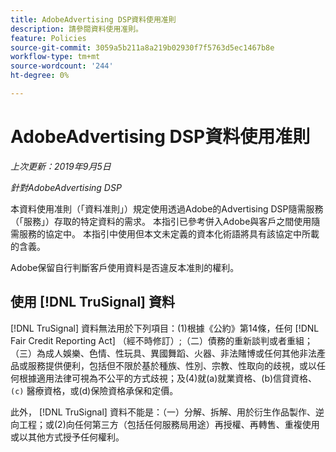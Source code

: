```yaml
---
title: AdobeAdvertising DSP資料使用准則
description: 請參閱資料使用准則。
feature: Policies
source-git-commit: 3059a5b211a8a219b02930f7f5763d5ec1467b8e
workflow-type: tm+mt
source-wordcount: '244'
ht-degree: 0%

---
```


# AdobeAdvertising DSP資料使用准則

*上次更新：2019年9月5日*

*針對AdobeAdvertising DSP*

本資料使用准則（「資料准則」）規定使用透過Adobe的Advertising DSP隨需服務（「服務」）存取的特定資料的需求。 本指引已參考併入Adobe與客戶之間使用隨需服務的協定中。 本指引中使用但本文未定義的資本化術語將具有該協定中所載的含義。

Adobe保留自行判斷客戶使用資料是否違反本准則的權利。

## 使用 [!DNL TruSignal] 資料

[!DNL TruSignal] 資料無法用於下列項目：(1)根據《公約》第14條，任何 [!DNL Fair Credit Reporting Act] （經不時修訂）;（二）債務的重新談判或者重組；（三）為成人娛樂、色情、性玩具、異國舞蹈、火器、非法賭博或任何其他非法產品或服務提供便利，包括但不限於基於種族、性別、宗教、性取向的歧視，或以任何根據適用法律可視為不公平的方式歧視；及(4)就(a)就業資格、(b)信貸資格、 `(c)` 醫療資格，或(d)保險資格承保和定價。<!-- I used backticks in the previous sentence to prevent ( c ) from displaying as a copyright symbol. I think the OS does that. Using HTML code for the parentheses doesn't prevent it. -->

此外， [!DNL TruSignal] 資料不能是：（一）分解、拆解、用於衍生作品製作、逆向工程；或(2)向任何第三方（包括任何服務局用途）再授權、再轉售、重複使用或以其他方式授予任何權利。

